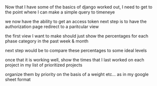 Now that I have some of the basics of django worked out, I need
to get to the point where I can make a simple query to timeneye

we now have the ability to get an access token
next step is to have the authorization page redirect
to a paritcular view

the first view I want to make should just show the percentages for
each phase category in the past week & month

next step would be to compare these percentages to some ideal levels

once that it is working well, show the times that I last worked
on each project in my list of prioritized projects

organize them by priority on the basis of a weight etc... as
in my google sheet format